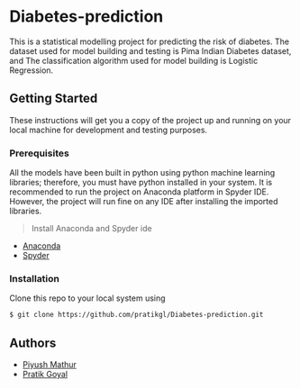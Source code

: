 # Diabetes-prediction

This is a statistical modelling project for predicting the risk of diabetes. The dataset used for model building and testing is Pima Indian Diabetes dataset, and The classification algorithm used for model building is Logistic Regression.

## Getting Started

These instructions will get you a copy of the project up and running on your local machine for development and testing purposes. 

### Prerequisites

All the models have been built in python using python machine learning libraries; therefore, you must have python installed in your system. It is recommended to run the project on Anaconda platform in Spyder IDE. However, the project will run fine on any IDE after installing the imported libraries.

> Install Anaconda and Spyder ide

- [Anaconda](https://docs.anaconda.com/anaconda/install/)
- [Spyder](https://docs.spyder-ide.org/installation.html)

### Installation

Clone this repo to your local system using 

``` bash
$ git clone https://github.com/pratikgl/Diabetes-prediction.git
```

## Authors
- [Piyush Mathur]()
- [Pratik Goyal](http://pratikgl.github.io)
